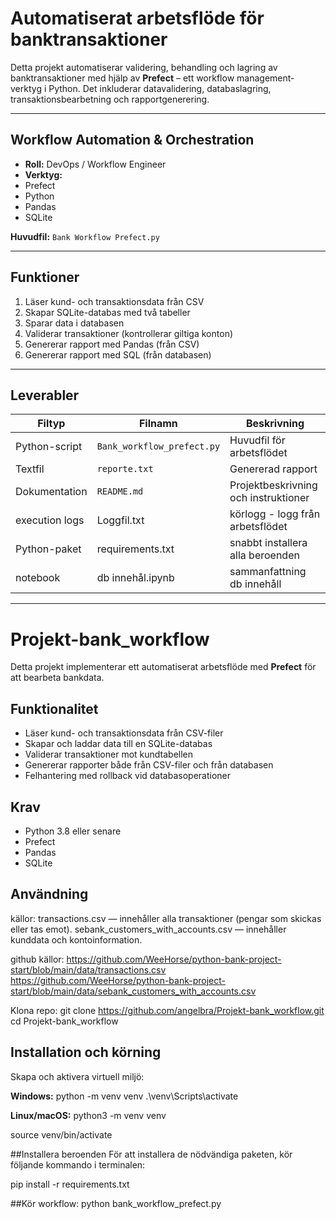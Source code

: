 # Automatiserat arbetsflöde för banktransaktioner

Detta projekt automatiserar validering, behandling och lagring av banktransaktioner med hjälp av **Prefect** – ett workflow management-verktyg i Python.
Det inkluderar datavalidering, databaslagring, transaktionsbearbetning och rapportgenerering.


---

## Workflow Automation & Orchestration

- **Roll:** DevOps / Workflow Engineer  
- **Verktyg:**
- Prefect
- Python
- Pandas
- SQLite

**Huvudfil:** `Bank Workflow Prefect.py`


---

## Funktioner

1. Läser kund- och transaktionsdata från CSV
2. Skapar SQLite-databas med två tabeller
3. Sparar data i databasen
4. Validerar transaktioner (kontrollerar giltiga konton)
5. Genererar rapport med Pandas (från CSV)
6. Genererar rapport med SQL (från databasen)

---

## Leverabler

| Filtyp         | Filnamn                    | Beskrivning                          |
|----------------|----------------------------|--------------------------------------|
| Python-script  | `Bank_workflow_prefect.py` | Huvudfil för arbetsflödet            |
| Textfil        | `reporte.txt`              | Genererad rapport                    |
| Dokumentation  | `README.md`                | Projektbeskrivning och instruktioner |
| execution logs |   Loggfil.txt              | körlogg - logg från arbetsflödet     |
|  Python-paket  |  requirements.txt          |  snabbt installera alla beroenden    |
| notebook       |  db innehål.ipynb          | sammanfattning db innehåll           |

---

# Projekt-bank_workflow

Detta projekt implementerar ett automatiserat arbetsflöde med **Prefect** för att bearbeta bankdata.

## Funktionalitet

- Läser kund- och transaktionsdata från CSV-filer
- Skapar och laddar data till en SQLite-databas
- Validerar transaktioner mot kundtabellen
- Genererar rapporter både från CSV-filer och från databasen
- Felhantering med rollback vid databasoperationer

## Krav

- Python 3.8 eller senare
- Prefect
- Pandas
- SQLite

## Användning
källor: 
transactions.csv — innehåller alla transaktioner (pengar som skickas eller tas emot).
sebank_customers_with_accounts.csv — innehåller kunddata och kontoinformation.

github källor: 
https://github.com/WeeHorse/python-bank-project-start/blob/main/data/transactions.csv
https://github.com/WeeHorse/python-bank-project-start/blob/main/data/sebank_customers_with_accounts.csv

Klona repo:
git clone https://github.com/angelbra/Projekt-bank_workflow.git
cd Projekt-bank_workflow

## Installation och körning
Skapa och aktivera virtuell miljö:

**Windows:**
python -m venv venv
.\venv\Scripts\activate

**Linux/macOS:**
python3 -m venv venv

source venv/bin/activate

##Installera beroenden
För att installera de nödvändiga paketen, kör följande kommando i terminalen:

pip install -r requirements.txt

##Kör workflow:
python bank_workflow_prefect.py

